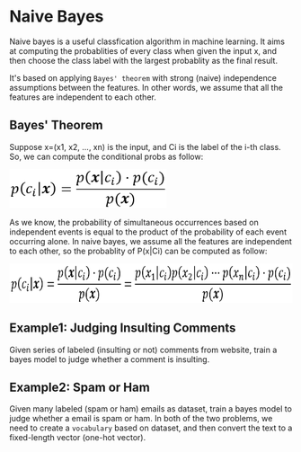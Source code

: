 # Naive Bayes
Naive bayes is a useful classfication algorithm in machine learning. It aims at computing the probablities of every class when given the input x, and then choose the class label with the largest probablity as the final result. 

It's based on applying `Bayes' theorem` with strong (naive) independence assumptions between the features. In other words, we assume that all the features are independent to each other.

## Bayes' Theorem

Suppose x=(x1, x2, ..., xn) is the input, and Ci is the label of the i-th class. So, we can compute the conditional probs as follow:

 <img width='280' height='69' src="https://github.com/Kobeyond/Codes-for-Machine-Learning/blob/master/Naive%20Bayes/data/bayes.png"/>

As we know, the probability of simultaneous occurrences based on independent events is equal to the product of the probability of each event occurring alone. In naive bayes, we assume all the features are independent to each other, so the probablity of P(x|Ci) can be computed as follow:

 <img width='700' height='70' src="https://github.com/Kobeyond/Codes-for-Machine-Learning/blob/master/Naive%20Bayes/data/bayes2.png"/>

## Example1: Judging Insulting Comments

Given series of labeled (insulting or not) comments from website, train a bayes model to judge whether a comment is insulting.

## Example2: Spam or Ham

Given many labeled (spam or ham) emails as dataset, train a bayes model to judge whether a email is spam or ham. In both of the two problems, we need to create a `vocabulary` based on dataset, and then convert the text to a fixed-length vector (one-hot vector).


